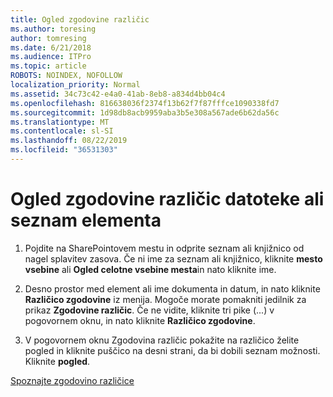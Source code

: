 ```yaml
---
title: Ogled zgodovine različic
ms.author: toresing
author: tomresing
ms.date: 6/21/2018
ms.audience: ITPro
ms.topic: article
ROBOTS: NOINDEX, NOFOLLOW
localization_priority: Normal
ms.assetid: 34c73c42-e4a0-41ab-8eb8-a834d4bb04c4
ms.openlocfilehash: 816638036f2374f13b62f7f87fffce1090338fd7
ms.sourcegitcommit: 1d98db8acb9959aba3b5e308a567ade6b62da56c
ms.translationtype: MT
ms.contentlocale: sl-SI
ms.lasthandoff: 08/22/2019
ms.locfileid: "36531303"
---
```

# <a name="view-version-history-of-a-file-or-list-item"></a>Ogled zgodovine različic datoteke ali seznam elementa

1. Pojdite na SharePointovem mestu in odprite seznam ali knjižnico od nagel splavitev zasova. Če ni ime za seznam ali knjižnico, kliknite **mesto vsebine** ali **Ogled celotne vsebine mesta**in nato kliknite ime.
    
2. Desno prostor med element ali ime dokumenta in datum, in nato kliknite **Različico zgodovine** iz menija. Mogoče morate pomakniti jedilnik za prikaz **Zgodovine različic**. Če ne vidite, kliknite tri pike (...) v pogovornem oknu, in nato kliknite **Različico zgodovine**.
    
3. V pogovornem oknu Zgodovina različic pokažite na različico želite pogled in kliknite puščico na desni strani, da bi dobili seznam možnosti. Kliknite **pogled**.
    
[Spoznajte zgodovino različice](https://go.microsoft.com/fwlink/?linkid=875709)
  

